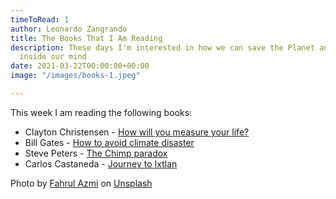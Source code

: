 ```yaml
---
timeToRead: 1
author: Leonardo Zangrando
title: The Books That I Am Reading
description: These days I'm interested in how we can save the Planet and what goes on
  inside our mind
date: 2021-03-22T00:00:00+00:00
image: "/images/books-1.jpeg"

---
```

This week I am reading the following books:

* Clayton Christensen - [How will you measure your life?](https://www.amazon.co.uk/How-Will-Measure-Your-Life/dp/0008316422/ref=tmm_pap_swatch_0)
* Bill Gates - [How to avoid climate disaster](https://www.amazon.co.uk/How-Avoid-Climate-Disaster-Breakthroughs/dp/0241448301/ref=sr_1_1)
* Steve Peters - [The Chimp paradox](https://www.amazon.co.uk/Chimp-Paradox-Management-Programme-Confidence/dp/009193558X/ref=sr_1_1)
* Carlos Castaneda - [Journey to Ixtlan](https://www.amazon.co.uk/Journey-Ixtlan-Lessons-Don-Juan/dp/0671732463/ref=sr_1_1)

Photo by [Fahrul Azmi](https://unsplash.com/@fahrulazmi?utm_source=unsplash&utm_medium=referral&utm_content=creditCopyText) on [Unsplash](/s/photos/books?utm_source=unsplash&utm_medium=referral&utm_content=creditCopyText)
